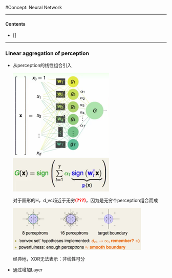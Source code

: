 #Concept: Neural Network

---
#### Contents
* []

---

### Linear aggregation of perception

* 从perception的线性组合引入

	<img src="./1.png" width="300"/> <img src="./2.png" width="300"/>

	对于圆形的H，d_vc趋近于无穷<font style="color:rgb(255,0,0)"><b>(???)</b></font>，因为是无穷个perception组合而成<br>

	<img src="./3.png" width="400"/>

	经典地，XOR无法表示：非线性可分
	
* 通过增加Layer